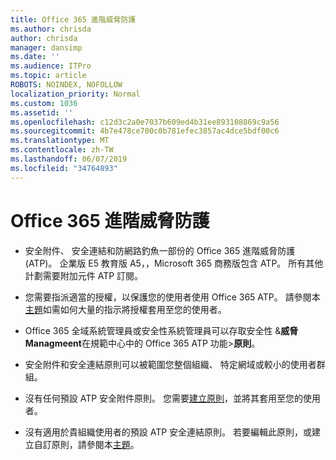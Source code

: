 ```yaml
---
title: Office 365 進階威脅防護
ms.author: chrisda
author: chrisda
manager: dansimp
ms.date: ''
ms.audience: ITPro
ms.topic: article
ROBOTS: NOINDEX, NOFOLLOW
localization_priority: Normal
ms.custom: 1036
ms.assetid: ''
ms.openlocfilehash: c12d3c2a0e7037b609ed4b31ee893108869c9a56
ms.sourcegitcommit: 4b7e478ce700c0b781efec3857ac4dce5bdf00c6
ms.translationtype: MT
ms.contentlocale: zh-TW
ms.lasthandoff: 06/07/2019
ms.locfileid: "34764893"
---
```

# <a name="office-365-advanced-threat-protection"></a>Office 365 進階威脅防護

- 安全附件、 安全連結和防網路釣魚一部份的 Office 365 進階威脅防護 (ATP)。 企業版 E5 教育版 A5，，Microsoft 365 商務版包含 ATP。 所有其他計劃需要附加元件 ATP 訂閱。

- 您需要指派適當的授權，以保護您的使用者使用 Office 365 ATP。 請參閱本[主題](https://docs.microsoft.com/office365/admin/subscriptions-and-billing/assign-licenses-to-users)如需如何大量的指示將授權套用至您的使用者。

- Office 365 全域系統管理員或安全性系統管理員可以存取安全性 &**威脅 Managmeent**在規範中心中的 Office 365 ATP 功能\>**原則**。

- 安全附件和安全連結原則可以被範圍您整個組織、 特定網域或較小的使用者群組。

- 沒有任何預設 ATP 安全附件原則。 您需要[建立原則](https://docs.microsoft.com/office365/securitycompliance/set-up-atp-safe-attachments-policies)，並將其套用至您的使用者。

- 沒有適用於貴組織使用者的預設 ATP 安全連結原則。 若要編輯此原則，或建立自訂原則，請參閱本[主題](https://docs.microsoft.com/office365/securitycompliance/set-up-atp-safe-links-policies)。
